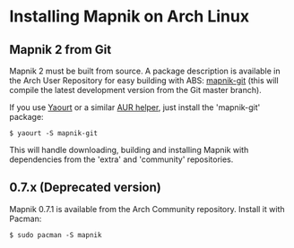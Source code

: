 <!-- Name: ArchInstallation -->
<!-- Version: 1 -->
<!-- Last-Modified: 2010/10/27 19:40:25 -->
<!-- Author: ajashton -->
# Installing Mapnik on Arch Linux

## Mapnik 2 from Git

Mapnik 2 must be built from source. A package description is available in the Arch User Repository for easy building with ABS: [mapnik-git](https://aur.archlinux.org/packages.php?ID=53270) (this will compile the latest development version from the Git master branch).

If you use [Yaourt](https://wiki.archlinux.org/index.php/Yaourt) or a similar [AUR helper](https://wiki.archlinux.org/index.php/AUR_Helpers), just install the 'mapnik-git' package:

    $ yaourt -S mapnik-git

This will handle downloading, building and installing Mapnik with dependencies from the 'extra' and 'community' repositories.

## 0.7.x (Deprecated version)

Mapnik 0.7.1 is available from the Arch Community repository. Install it with Pacman:

    $ sudo pacman -S mapnik
